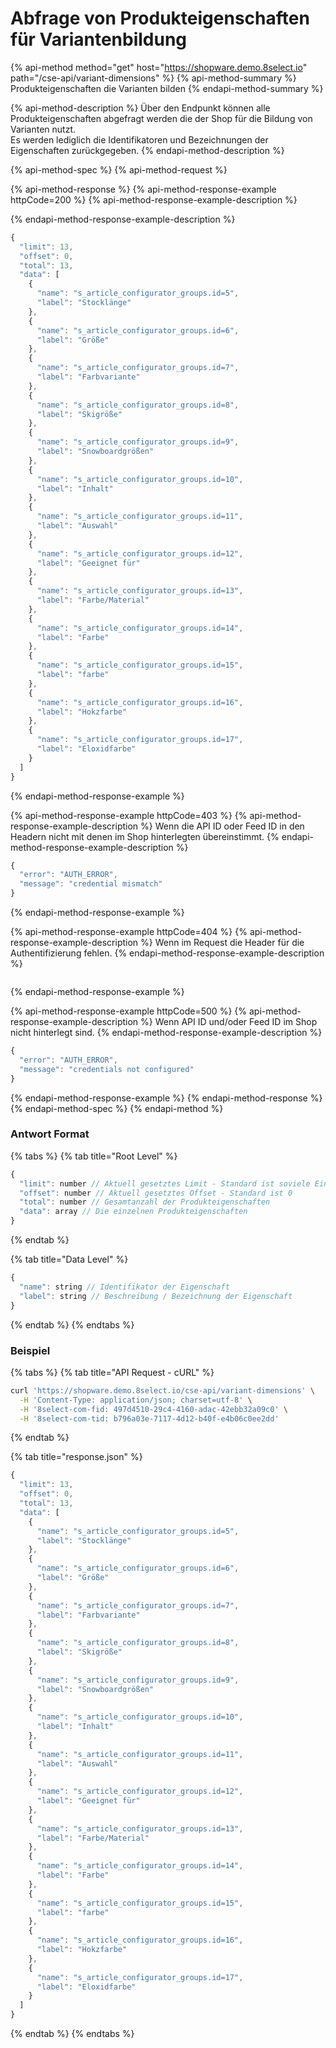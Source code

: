 # Abfrage von Produkteigenschaften für Variantenbildung

{% api-method method="get" host="https://shopware.demo.8select.io" path="/cse-api/variant-dimensions" %}
{% api-method-summary %}
Produkteigenschaften die Varianten bilden
{% endapi-method-summary %}

{% api-method-description %}
Über den Endpunkt können alle Produkteigenschaften abgefragt werden die der Shop für die Bildung von Varianten nutzt.  
Es werden lediglich die Identifikatoren und Bezeichnungen der Eigenschaften zurückgegeben.
{% endapi-method-description %}

{% api-method-spec %}
{% api-method-request %}

{% api-method-response %}
{% api-method-response-example httpCode=200 %}
{% api-method-response-example-description %}

{% endapi-method-response-example-description %}

```javascript
{
  "limit": 13,
  "offset": 0,
  "total": 13,
  "data": [
    {
      "name": "s_article_configurator_groups.id=5",
      "label": "Stocklänge"
    },
    {
      "name": "s_article_configurator_groups.id=6",
      "label": "Größe"
    },
    {
      "name": "s_article_configurator_groups.id=7",
      "label": "Farbvariante"
    },
    {
      "name": "s_article_configurator_groups.id=8",
      "label": "Skigröße"
    },
    {
      "name": "s_article_configurator_groups.id=9",
      "label": "Snowboardgrößen"
    },
    {
      "name": "s_article_configurator_groups.id=10",
      "label": "Inhalt"
    },
    {
      "name": "s_article_configurator_groups.id=11",
      "label": "Auswahl"
    },
    {
      "name": "s_article_configurator_groups.id=12",
      "label": "Geeignet für"
    },
    {
      "name": "s_article_configurator_groups.id=13",
      "label": "Farbe/Material"
    },
    {
      "name": "s_article_configurator_groups.id=14",
      "label": "Farbe"
    },
    {
      "name": "s_article_configurator_groups.id=15",
      "label": "farbe"
    },
    {
      "name": "s_article_configurator_groups.id=16",
      "label": "Hokzfarbe"
    },
    {
      "name": "s_article_configurator_groups.id=17",
      "label": "Eloxidfarbe"
    }
  ]
}
```
{% endapi-method-response-example %}

{% api-method-response-example httpCode=403 %}
{% api-method-response-example-description %}
Wenn die API ID oder Feed ID in den Headern nicht mit denen im Shop hinterlegten übereinstimmt.
{% endapi-method-response-example-description %}

```javascript
{
  "error": "AUTH_ERROR",
  "message": "credential mismatch"
}
```
{% endapi-method-response-example %}

{% api-method-response-example httpCode=404 %}
{% api-method-response-example-description %}
Wenn im Request die Header für die Authentifizierung fehlen.
{% endapi-method-response-example-description %}

```

```
{% endapi-method-response-example %}

{% api-method-response-example httpCode=500 %}
{% api-method-response-example-description %}
Wenn API ID und/oder Feed ID im Shop nicht hinterlegt sind.
{% endapi-method-response-example-description %}

```javascript
{
  "error": "AUTH_ERROR",
  "message": "credentials not configured"
}
```
{% endapi-method-response-example %}
{% endapi-method-response %}
{% endapi-method-spec %}
{% endapi-method %}

### Antwort Format

{% tabs %}
{% tab title="Root Level" %}
```javascript
{  
  "limit": number // Aktuell gesetztes Limit - Standard ist soviele Einträge wie vorhanden sind
  "offset": number // Aktuell gesetztes Offset - Standard ist 0
  "total": number // Gesamtanzahl der Produkteigenschaften
  "data": array // Die einzelnen Produkteigenschaften
}
```
{% endtab %}

{% tab title="Data Level" %}
```javascript
{
  "name": string // Identifikator der Eigenschaft
  "label": string // Beschreibung / Bezeichnung der Eigenschaft
}
```
{% endtab %}
{% endtabs %}

### Beispiel

{% tabs %}
{% tab title="API Request - cURL" %}
```bash
curl 'https://shopware.demo.8select.io/cse-api/variant-dimensions' \
  -H 'Content-Type: application/json; charset=utf-8' \
  -H '8select-com-fid: 497d4510-29c4-4160-adac-42ebb32a09c0' \
  -H '8select-com-tid: b796a03e-7117-4d12-b40f-e4b06c0ee2dd'
```
{% endtab %}

{% tab title="response.json" %}
```javascript
{
  "limit": 13,
  "offset": 0,
  "total": 13,
  "data": [
    {
      "name": "s_article_configurator_groups.id=5",
      "label": "Stocklänge"
    },
    {
      "name": "s_article_configurator_groups.id=6",
      "label": "Größe"
    },
    {
      "name": "s_article_configurator_groups.id=7",
      "label": "Farbvariante"
    },
    {
      "name": "s_article_configurator_groups.id=8",
      "label": "Skigröße"
    },
    {
      "name": "s_article_configurator_groups.id=9",
      "label": "Snowboardgrößen"
    },
    {
      "name": "s_article_configurator_groups.id=10",
      "label": "Inhalt"
    },
    {
      "name": "s_article_configurator_groups.id=11",
      "label": "Auswahl"
    },
    {
      "name": "s_article_configurator_groups.id=12",
      "label": "Geeignet für"
    },
    {
      "name": "s_article_configurator_groups.id=13",
      "label": "Farbe/Material"
    },
    {
      "name": "s_article_configurator_groups.id=14",
      "label": "Farbe"
    },
    {
      "name": "s_article_configurator_groups.id=15",
      "label": "farbe"
    },
    {
      "name": "s_article_configurator_groups.id=16",
      "label": "Hokzfarbe"
    },
    {
      "name": "s_article_configurator_groups.id=17",
      "label": "Eloxidfarbe"
    }
  ]
}
```
{% endtab %}
{% endtabs %}



